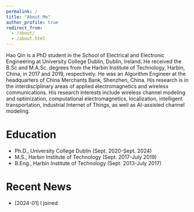 ```yaml
---
permalink: /
title: "About Me"
author_profile: true
redirect_from: 
  - /about/
  - /about.html
---
```


Hao Qin is a PhD student in the School of Electrical and Electronic Engineering at University College Dublin, Dublin, Ireland. He received the B.Sc and M.A.Sc. degrees from the Harbin Institute of Technology, Harbin, China, in 2017 and 2019, respectively. He was an Algorithm Engineer at the headquarters of China Merchants Bank, Shenzhen, China. His research is in the interdisciplinary areas of applied electromagnetics and wireless communications. His research interests include wireless channel modeling and optimization, computational electromagnetics, localization, intelligent transportation, industrial Internet of Things, as well as AI-assisted channel modeling.

Education
======
- Ph.D., University College Dublin (Sept. 2020-Sept. 2024)
- M.S., Harbin Institute of Technology (Sept. 2017-July 2019)
- B.Eng., Harbin Institute of Technology (Sept. 2013-July 2017)

Recent News
======
- [2024-01] I joined


